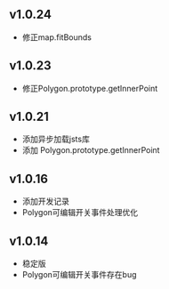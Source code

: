 v1.0.24
-------
* 修正map.fitBounds

v1.0.23
-------
* 修正Polygon.prototype.getInnerPoint

v1.0.21
-------
* 添加异步加载jsts库
* 添加 Polygon.prototype.getInnerPoint

v1.0.16
-------
* 添加开发记录
* Polygon可编辑开关事件处理优化

v1.0.14
-------
* 稳定版
* Polygon可编辑开关事件存在bug